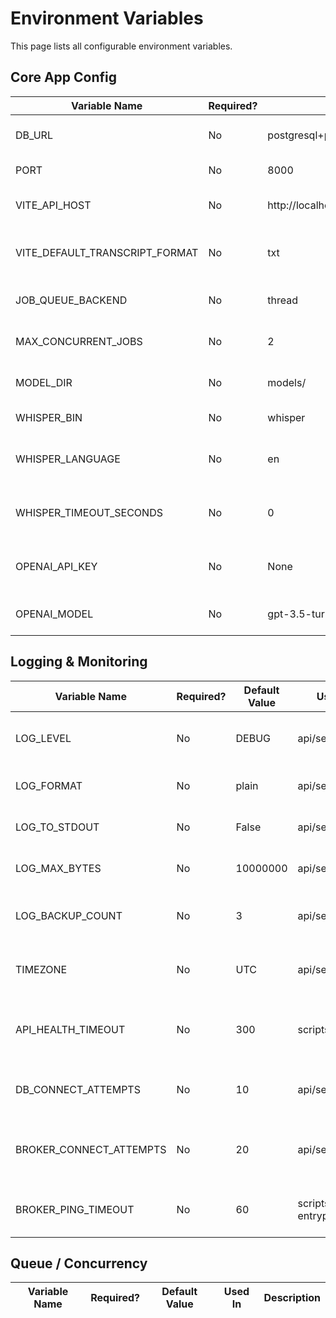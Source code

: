# Environment Variables

This page lists all configurable environment variables.

## Core App Config

| Variable Name | Required? | Default Value | Used In | Description |
| --- | --- | --- | --- | --- |
| DB_URL | No | postgresql+psycopg2://whisper:whisper@db:5432/whisper | api/settings.py, docker-compose.yml | Database connection string |
| PORT | No | 8000 | api/settings.py, scripts/server_entry.py | TCP port for Uvicorn |
| VITE_API_HOST | No | http://localhost:8000 | api/settings.py, docker-compose.yml | Base URL for the API used by the web UI |
| VITE_DEFAULT_TRANSCRIPT_FORMAT | No | txt | api/settings.py | Default transcript download format |
| JOB_QUEUE_BACKEND | No | thread | api/settings.py, docker-compose.yml | Queue implementation to use |
| MAX_CONCURRENT_JOBS | No | 2 | api/settings.py | Worker thread count for internal queue |
| MODEL_DIR | No | models/ | api/settings.py | Directory of Whisper models |
| WHISPER_BIN | No | whisper | api/settings.py | Path to Whisper CLI |
| WHISPER_LANGUAGE | No | en | api/settings.py | Default language passed to Whisper |
| WHISPER_TIMEOUT_SECONDS | No | 0 | api/settings.py | Max seconds to wait for Whisper before failing |
| OPENAI_API_KEY | No | None | api/settings.py | API key enabling transcript analysis |
| OPENAI_MODEL | No | gpt-3.5-turbo | api/settings.py | Model used when analysis is enabled |

## Logging & Monitoring

| Variable Name | Required? | Default Value | Used In | Description |
| --- | --- | --- | --- | --- |
| LOG_LEVEL | No | DEBUG | api/settings.py | Logging level for backend loggers |
| LOG_FORMAT | No | plain | api/settings.py | plain or json log format |
| LOG_TO_STDOUT | No | False | api/settings.py | Mirror logs to container console |
| LOG_MAX_BYTES | No | 10000000 | api/settings.py | Log file rotation size |
| LOG_BACKUP_COUNT | No | 3 | api/settings.py | Number of rotated log files to keep |
| TIMEZONE | No | UTC | api/settings.py | Local timezone for log timestamps |
| API_HEALTH_TIMEOUT | No | 300 | scripts/* | Seconds scripts wait for API to become healthy |
| DB_CONNECT_ATTEMPTS | No | 10 | api/settings.py | How many times to retry DB connection |
| BROKER_CONNECT_ATTEMPTS | No | 20 | api/settings.py | How many times to ping the Celery broker |
| BROKER_PING_TIMEOUT | No | 60 | scripts/docker-entrypoint.sh | Seconds worker waits for RabbitMQ |

## Queue / Concurrency

| Variable Name | Required? | Default Value | Used In | Description |
| --- | --- | --- | --- | --- |
